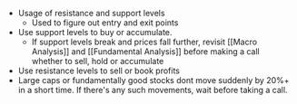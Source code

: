 * Usage of resistance and support levels
	* Used to figure out entry and exit points
* Use support levels to buy or accumulate.
	* If support levels break and prices fall further, revisit [[Macro Analysis]] and [[Fundamental Analysis]] before making a call whether to sell, hold or accumulate
* Use resistance levels to sell or book profits
* Large caps or fundamentally good stocks dont move suddenly by 20%+ in a short time. If there's any such movements, wait before taking a call.
